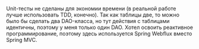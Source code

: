 Unit-тесты не сделаны для экономии времени (в реальной работе лучше использовать TDD, конечно).
Так как таблицы две, то можно было бы сделать два DAO-класса, но тут действия с таблицами идентичны, поэтому у меня только один DAO.
Хотел освоить реактивное программирование, поэтому здесь используется Spring Webflux вместо Spring MVC.